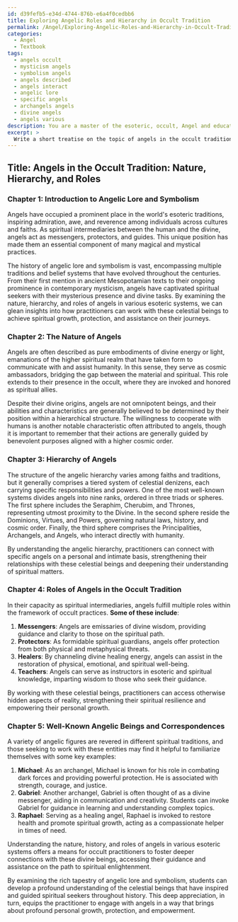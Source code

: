 ```yaml
---
id: d39fefb5-e34d-4744-876b-e6a4f0cedbb6
title: Exploring Angelic Roles and Hierarchy in Occult Tradition
permalink: /Angel/Exploring-Angelic-Roles-and-Hierarchy-in-Occult-Tradition/
categories:
  - Angel
  - Textbook
tags:
  - angels occult
  - mysticism angels
  - symbolism angels
  - angels described
  - angels interact
  - angelic lore
  - specific angels
  - archangels angels
  - divine angels
  - angels various
description: You are a master of the esoteric, occult, Angel and education, you have written many textbooks on the subject in ways that provide students with rich and deep understanding of the subject. You are being asked to write textbook-like sections on a topic and you do it with full context, explainability, and reliability in accuracy to the true facts of the topic at hand, in a textbook style that a student would easily be able to learn from, in a rich, engaging, and contextual way. Always include relevant context (such as formulas and history), related concepts, and in a way that someone can gain deep insights from.
excerpt: > 
  Write a short treatise on the topic of angels in the occult tradition, focusing on their nature, hierarchy, and roles. Include a brief overview of the history of angelic lore and symbolism in various esoteric systems, and explain how practitioners can work with angels for spiritual growth, protection, and assistance in their path. Additionally, mention a few well-known angelic beings and their correspondences in the study and practice of angelic magick.
---
```


## Title: Angels in the Occult Tradition: Nature, Hierarchy, and Roles

### Chapter 1: Introduction to Angelic Lore and Symbolism
Angels have occupied a prominent place in the world's esoteric traditions, inspiring admiration, awe, and reverence among individuals across cultures and faiths. As spiritual intermediaries between the human and the divine, angels act as messengers, protectors, and guides. This unique position has made them an essential component of many magical and mystical practices. 

The history of angelic lore and symbolism is vast, encompassing multiple traditions and belief systems that have evolved throughout the centuries. From their first mention in ancient Mesopotamian texts to their ongoing prominence in contemporary mysticism, angels have captivated spiritual seekers with their mysterious presence and divine tasks. By examining the nature, hierarchy, and roles of angels in various esoteric systems, we can glean insights into how practitioners can work with these celestial beings to achieve spiritual growth, protection, and assistance on their journeys.

### Chapter 2: The Nature of Angels
Angels are often described as pure embodiments of divine energy or light, emanations of the higher spiritual realm that have taken form to communicate with and assist humanity. In this sense, they serve as cosmic ambassadors, bridging the gap between the material and spiritual. This role extends to their presence in the occult, where they are invoked and honored as spiritual allies.

Despite their divine origins, angels are not omnipotent beings, and their abilities and characteristics are generally believed to be determined by their position within a hierarchical structure. The willingness to cooperate with humans is another notable characteristic often attributed to angels, though it is important to remember that their actions are generally guided by benevolent purposes aligned with a higher cosmic order.

### Chapter 3: Hierarchy of Angels
The structure of the angelic hierarchy varies among faiths and traditions, but it generally comprises a tiered system of celestial denizens, each carrying specific responsibilities and powers. One of the most well-known systems divides angels into nine ranks, ordered in three triads or spheres. The first sphere includes the Seraphim, Cherubim, and Thrones, representing utmost proximity to the Divine. In the second sphere reside the Dominions, Virtues, and Powers, governing natural laws, history, and cosmic order. Finally, the third sphere comprises the Principalities, Archangels, and Angels, who interact directly with humanity.

By understanding the angelic hierarchy, practitioners can connect with specific angels on a personal and intimate basis, strengthening their relationships with these celestial beings and deepening their understanding of spiritual matters.

### Chapter 4: Roles of Angels in the Occult Tradition
In their capacity as spiritual intermediaries, angels fulfill multiple roles within the framework of occult practices. **Some of these include**:

1. **Messengers**: Angels are emissaries of divine wisdom, providing guidance and clarity to those on the spiritual path.
2. **Protectors**: As formidable spiritual guardians, angels offer protection from both physical and metaphysical threats.
3. **Healers**: By channeling divine healing energy, angels can assist in the restoration of physical, emotional, and spiritual well-being.
4. **Teachers**: Angels can serve as instructors in esoteric and spiritual knowledge, imparting wisdom to those who seek their guidance.

By working with these celestial beings, practitioners can access otherwise hidden aspects of reality, strengthening their spiritual resilience and empowering their personal growth.

### Chapter 5: Well-Known Angelic Beings and Correspondences
A variety of angelic figures are revered in different spiritual traditions, and those seeking to work with these entities may find it helpful to familiarize themselves with some key examples:

1. **Michael**: As an archangel, Michael is known for his role in combating dark forces and providing powerful protection. He is associated with strength, courage, and justice.
2. **Gabriel**: Another archangel, Gabriel is often thought of as a divine messenger, aiding in communication and creativity. Students can invoke Gabriel for guidance in learning and understanding complex topics.
3. **Raphael**: Serving as a healing angel, Raphael is invoked to restore health and promote spiritual growth, acting as a compassionate helper in times of need.

Understanding the nature, history, and roles of angels in various esoteric systems offers a means for occult practitioners to foster deeper connections with these divine beings, accessing their guidance and assistance on the path to spiritual enlightenment.

By examining the rich tapestry of angelic lore and symbolism, students can develop a profound understanding of the celestial beings that have inspired and guided spiritual seekers throughout history. This deep appreciation, in turn, equips the practitioner to engage with angels in a way that brings about profound personal growth, protection, and empowerment.
